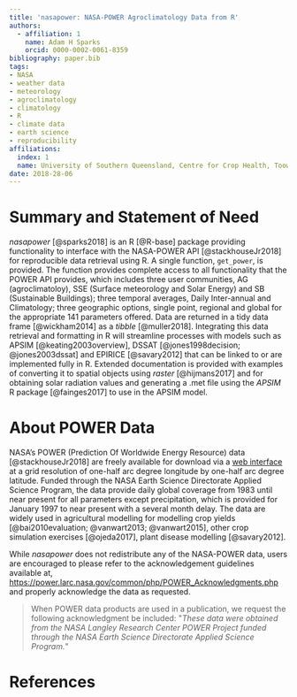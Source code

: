 ```yaml
---
title: 'nasapower: NASA-POWER Agroclimatology Data from R'
authors:
  - affiliation: 1
    name: Adam H Sparks
    orcid: 0000-0002-0061-8359
bibliography: paper.bib
tags:
- NASA
- weather data
- meteorology
- agroclimatology
- climatology
- R
- climate data
- earth science
- reproducibility
affiliations:
  index: 1
  name: University of Southern Queensland, Centre for Crop Health, Toowoomba Queensland 4350, Australia
date: 2018-28-06
---
```


# Summary and Statement of Need

_nasapower_ [@sparks2018] is an R [@R-base] package providing functionality to
interface with the NASA-POWER API [@stackhouseJr2018] for reproducible data
retrieval using R. A single function, `get_power`, is provided. The function
provides complete access to all functionality that the POWER API provides, which
includes three user communities, AG (agroclimatoloy), SSE (Surface meteorology
and Solar Energy) and SB (Sustainable Buildings); three temporal averages, Daily
Inter-annual and Climatology; three geographic options, single point, regional
and global for the appropriate 141 parameters offered. Data are returned in a
tidy data frame [@wickham2014] as a _tibble_ [@muller2018]. Integrating this
data retrieval and formatting in R will streamline processes with models such as
APSIM [@keating2003overview], DSSAT [@jones1998decision; @jones2003dssat] and
EPIRICE [@savary2012] that can be linked to or are implemented fully in R.
Extended documentation is provided with examples of converting it to spatial
objects using _raster_ [@hijmans2017] and for obtaining solar radiation values
and generating a .met file using the _APSIM_ R package [@fainges2017] to use in
the APSIM model.

# About POWER Data

NASA’s POWER (Prediction Of Worldwide Energy Resource) data [@stackhouseJr2018]
are freely available for download via a
[web interface](https://power.larc.nasa.gov/data-access-viewer/) at a
grid resolution of one-half arc degree longitude by one-half arc degree
latitude. Funded through the NASA Earth Science Directorate Applied Science
Program, the data provide daily global coverage from 1983 until near present for
all parameters except precipitation, which is provided for January 1997 to near
present with a several month delay. The data are widely used in agricultural
modelling for modelling crop yields [@bai2010evaluation; @vanwart2013;
@vanwart2015], other crop simulation exercises [@ojeda2017], plant disease
modelling [@savary2012].

While _nasapower_ does not redistribute any of the NASA-POWER data, users are
encouraged to please refer to the acknowledgement guidelines available at, <https://power.larc.nasa.gov/common/php/POWER_Acknowledgments.php> and
properly acknowledge the data as requested.

> When POWER data products are used in a publication, we request the following
acknowledgment be included: "_These data were obtained from the NASA Langley
Research Center POWER Project funded through the NASA Earth Science Directorate
Applied Science Program._"

# References
